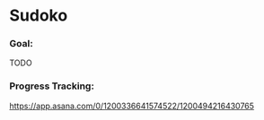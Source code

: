 # Sudoko

### Goal:
TODO

### Progress Tracking:
https://app.asana.com/0/1200336641574522/1200494216430765
